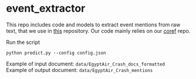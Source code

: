 # event_extractor

This repo includes code and models to extract event mentions from raw text, that we use in [this](https://github.com/BIU-NLP/iFACETSUM) repository.
Our code mainly relies on our [coref](https://github.com/ariecattan/coref) repo.


Run the script 

```
python predict.py --config config.json
```


Example of input document: `data/EgyptAir_Crash_docs_formatted`   
Example of output document: `data/EgyptAir_Crash_mentions`